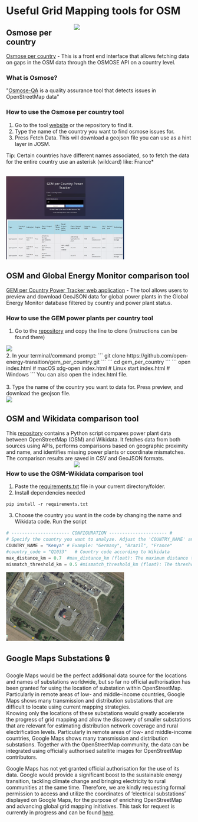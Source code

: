 # **Useful Grid Mapping tools for OSM**

<img src="../images/osmoseapi.png" class="img-border" align="right" width="320">

## Osmose per country

[Osmose per country](https://github.com/open-energy-transition/osmose_per_country) - This is a front end interface that allows fetching data on gaps in the OSM data through the OSMOSE API on a country level.

### What is Osmose?

"[Osmose-QA](https://osmose.openstreetmap.fr/en/map/) is a quality assurance tool that detects issues in OpenStreetMap data"

### How to use the Osmose per country tool
1. Go to the tool [website](https://open-energy-transition.github.io/osmose_per_country/) or the repository to find it.
2. Type the name of the country you want to find osmose issues for.
3. Press Fetch Data. This will download a geojson file you can use as a hint layer in JOSM.

Tip: Certain countries have different names associated, so to fetch the data for the entire country use an asterisk (wildcard) like: France*
<br> 
<br>
<div class="align-with-heading">
  <img src="../images/gemtracker.png" class="img-border" width="320">
</div>

## OSM and Global Energy Monitor comparison tool
[GEM per Country Power Tracker web application](https://github.com/open-energy-transition/gem_per_country) - The tool allows users to preview and download GeoJSON data for global power plants in the Global Energy Monitor database filtered by country and power plant status.

### How to use the GEM power plants per country tool
1. Go to the [repository](https://github.com/open-energy-transition/gem_per_country) and copy the line to clone (instructions can be found there)
<div class="align-with-heading">
  <img src="../images/gem_angola.png" class="img-border" width="300">
</div>
2. In your terminal/command prompt:
```
git clone https://github.com/open-energy-transition/gem_per_country.git
```
```
cd gem_per_country
```
```
open index.html   # macOS
xdg-open index.html   # Linux
start index.html   # Windows
```
You can also open the index.html file. <br><br>
3. Type the name of the country you want to data for. Press preview, and download the geojson file.

<div class="align-with-heading">
  <img src="../images/wikicsv.png" class="img-border" width="320">
</div>

## OSM and Wikidata comparison tool
This [repository](https://github.com/open-energy-transition/osm-wikidata-comparison/tree/main) contains a Python script compares power plant data between OpenStreetMap (OSM) and Wikidata. It fetches data from both sources using APIs, performs comparisons based on geographic proximity and name, and identifies missing power plants or coordinate mismatches.<br> The comparison results are saved in CSV and GeoJSON formats.
<img src="../images/wikigeo.png" class="img-border" align="right" width="320">

### How to use the OSM-Wikidata comparison tool
1. Paste the [requirements.txt](https://github.com/open-energy-transition/osm-wikidata-comparison/blob/main/requirements.txt) file in your current directory/folder.
2. Install dependencies needed
```
pip install -r requirements.txt
```
3. Choose the country you want in the code by changing the name and Wikidata code. Run the script
```py
# ---------------------- CONFIGURATION ---------------------- #
# Specify the country you want to analyze. Adjust the 'COUNTRY_NAME' and 'country_code' accordingly.
COUNTRY_NAME = "Kenya" # Example: "Germany", "Brazil", "France"
#country_code = "Q1033"   # Country code according to Wikidata
max_distance_km = 0.7  #max_distance_km (float): The maximum distance to consider a match (in kilometers).
mismatch_threshold_km = 0.5 #mismatch_threshold_km (float): The threshold distance beyond which the coordinates are considered mismatched.
```

<div class="align-with-heading">
  <img src="../images/googlesubstation.png" class="img-border" width="320">
</div>

## Google Maps Substations :lock:
Google Maps would be the perfect additional data source for the locations and names of substations worldwide, but so far no official authorisation has been granted for using the location of substation within OpenStreetMap. Particularly in remote areas of low- and middle-income countries, Google Maps shows many transmission and distribution substations that are difficult to locate using current mapping strategies. <br>
Knowing only the locations of these substations would greatly accelerate the progress of grid mapping and allow the discovery of smaller substations that are relevant for estimating distribution network coverage and rural electrification levels. Particularly in remote areas of low- and middle-income countries, Google Maps shows many transmission and distribution substations. Together with the OpenStreetMap community, the data can be integrated using officially authorised satellite images for OpenStreetMap contributors. <br>

Google Maps has not yet granted official authorisation for the use of its data. Google would provide a significant boost to the sustainable energy transition, tackling climate change and bringing electricity to rural communities at the same time. Therefore, we are kindly requesting formal permission to access and utilize the coordinates of ‘electrical substations’ displayed on Google Maps, for the purpose of enriching OpenStreetMap and advancing global grid mapping initiatives. This task for request is currently in progress and can be found [here](https://github.com/orgs/open-energy-transition/projects/25?pane=issue&itemId=102888888). 



